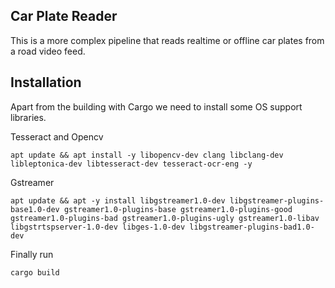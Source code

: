 
## Car Plate Reader

This is a more complex pipeline that reads realtime or offline car plates from a road video feed.

## Installation

Apart from the building with Cargo we need to install some OS support libraries.

Tesseract and Opencv

`apt update && apt install -y libopencv-dev clang libclang-dev libleptonica-dev libtesseract-dev tesseract-ocr-eng -y`

Gstreamer

`apt update && apt -y install libgstreamer1.0-dev libgstreamer-plugins-base1.0-dev gstreamer1.0-plugins-base gstreamer1.0-plugins-good gstreamer1.0-plugins-bad gstreamer1.0-plugins-ugly gstreamer1.0-libav libgstrtspserver-1.0-dev libges-1.0-dev libgstreamer-plugins-bad1.0-dev`

Finally run

`cargo build`